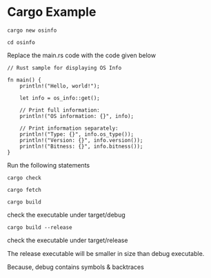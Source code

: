 # Cargo Example

```
cargo new osinfo

cd osinfo
```

Replace the main.rs code with the code given below

```
// Rust sample for displaying OS Info

fn main() {
    println!("Hello, world!");

    let info = os_info::get();

    // Print full information:
    println!("OS information: {}", info);

    // Print information separately:
    println!("Type: {}", info.os_type());
    println!("Version: {}", info.version());
    println!("Bitness: {}", info.bitness());
}

```

Run the following statements

```
cargo check

cargo fetch

cargo build
```

check the executable under target/debug

```
cargo build --release
```

check the executable under target/release

The release executable will be smaller in size than debug executable.

Because, debug contains symbols & backtraces

